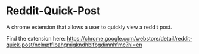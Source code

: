 # Reddit-Quick-Post
A chrome extension that allows a user to quickly view a reddit post.

Find the extension here:
https://chrome.google.com/webstore/detail/reddit-quick-post/nclmpfflbahgmigkndhblfbgdimnhfmc?hl=en
